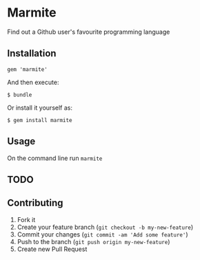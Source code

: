 # Marmite

Find out a Github user's favourite programming language

## Installation

    gem 'marmite'

And then execute:

    $ bundle

Or install it yourself as:

    $ gem install marmite

## Usage

On the command line run `marmite`

## TODO

## Contributing

1. Fork it
2. Create your feature branch (`git checkout -b my-new-feature`)
3. Commit your changes (`git commit -am 'Add some feature'`)
4. Push to the branch (`git push origin my-new-feature`)
5. Create new Pull Request

